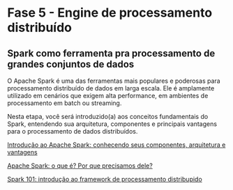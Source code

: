 # Fase 5 - Engine de processamento distribuído

## Spark como ferramenta pra processamento de grandes conjuntos de dados

O Apache Spark é uma das ferramentas mais populares e poderosas para processamento distribuído de dados em larga escala. Ele é amplamente utilizado em cenários que exigem alta performance, em ambientes de processamento em batch ou streaming.

Nesta etapa, você será introduzido(a) aos conceitos fundamentais do Spark, entendendo sua arquitetura, componentes e principais vantagens para o processamento de dados distribuídos.

[Introdução ao Apache Spark: conhecendo seus componentes, arquitetura e vantagens](https://medium.com/@habbema/vamos-brincar-com-o-spark-eb3e7b7887a9#:~:text=O%20Spark%20%C3%A9%20uma%20solu%C3%A7%C3%A3o,streaming%20e%20aprendizado%20de%20m%C3%A1quina.)

[Apache Spark: o que é? Por que precisamos dele?](https://medium.com/@ingoreichertjr/apache-spark-o-que-%C3%A9-por-que-precisamos-dele-b4c069f9bd67)

[Spark 101: introdução ao framework de processamento distribupido](https://medium.com/gabriel-luz/spark-101-introdu%C3%A7%C3%A3o-ao-framework-de-processamento-de-dados-distribu%C3%ADdos-1f959e596024)

